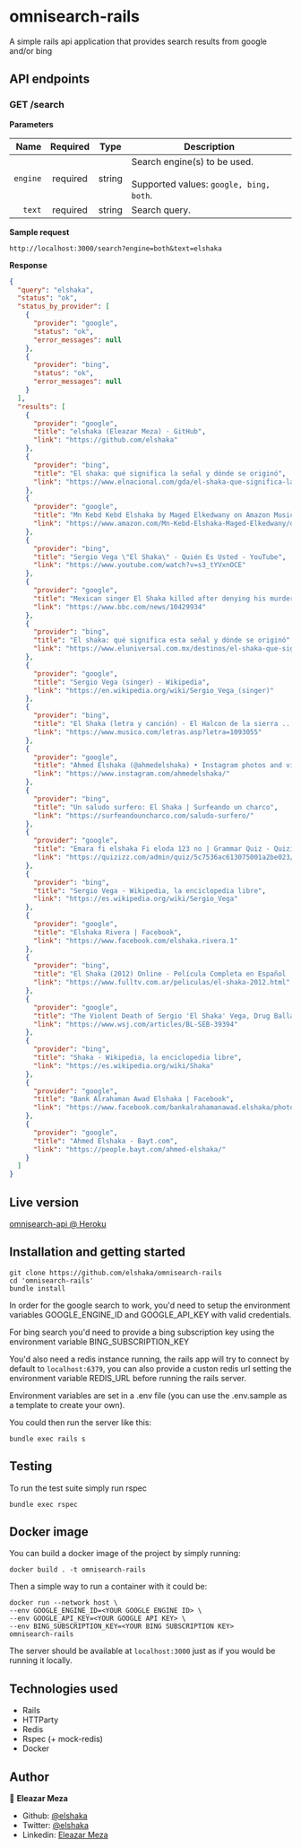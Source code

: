# omnisearch-rails

A simple rails api application that provides search results from google and/or bing

## API endpoints

### GET /search

**Parameters**

|          Name | Required |  Type   | Description                                                                                                                                                           |
| -------------:|:--------:|:-------:| --------------------------------------------------------------------------------------------------------------------------------------------------------------------- |
|     `engine` | required | string  | Search engine(s) to be used. <br/><br/> Supported values: `google, bing, both`.                                                                     |
|     `text` | required | string  | Search query.                                                                     |

**Sample request**

```http://localhost:3000/search?engine=both&text=elshaka```

**Response**
```json
{
  "query": "elshaka",
  "status": "ok",
  "status_by_provider": [
    {
      "provider": "google",
      "status": "ok",
      "error_messages": null
    },
    {
      "provider": "bing",
      "status": "ok",
      "error_messages": null
    }
  ],
  "results": [
    {
      "provider": "google",
      "title": "elshaka (Eleazar Meza) · GitHub",
      "link": "https://github.com/elshaka"
    },
    {
      "provider": "bing",
      "title": "El shaka: qué significa la señal y dónde se originó",
      "link": "https://www.elnacional.com/gda/el-shaka-que-significa-la-senal-y-donde-se-origino/"
    },
    {
      "provider": "google",
      "title": "Mn Kebd Kebd Elshaka by Maged Elkedwany on Amazon Music ...",
      "link": "https://www.amazon.com/Mn-Kebd-Elshaka-Maged-Elkedwany/dp/B085R8H58G"
    },
    {
      "provider": "bing",
      "title": "Sergio Vega \"El Shaka\" - Quién Es Usted - YouTube",
      "link": "https://www.youtube.com/watch?v=s3_tYVxnOCE"
    },
    {
      "provider": "google",
      "title": "Mexican singer El Shaka killed after denying his murder - BBC News",
      "link": "https://www.bbc.com/news/10429934"
    },
    {
      "provider": "bing",
      "title": "El shaka: qué significa esta señal y dónde se originó",
      "link": "https://www.eluniversal.com.mx/destinos/el-shaka-que-significa-esta-senal-y-donde-se-origino"
    },
    {
      "provider": "google",
      "title": "Sergio Vega (singer) - Wikipedia",
      "link": "https://en.wikipedia.org/wiki/Sergio_Vega_(singer)"
    },
    {
      "provider": "bing",
      "title": "El Shaka (letra y canción) - El Halcon de la sierra ...",
      "link": "https://www.musica.com/letras.asp?letra=1093055"
    },
    {
      "provider": "google",
      "title": "Ahmed Elshaka (@ahmedelshaka) • Instagram photos and videos",
      "link": "https://www.instagram.com/ahmedelshaka/"
    },
    {
      "provider": "bing",
      "title": "Un saludo surfero: El Shaka | Surfeando un charco",
      "link": "https://surfeandouncharco.com/saludo-surfero/"
    },
    {
      "provider": "google",
      "title": "Emara fi elshaka Fi eloda 123 no | Grammar Quiz - Quizizz",
      "link": "https://quizizz.com/admin/quiz/5c7536ac613075001a2be023/emara-fi-elshaka-fi-eloda-123-no"
    },
    {
      "provider": "bing",
      "title": "Sergio Vega - Wikipedia, la enciclopedia libre",
      "link": "https://es.wikipedia.org/wiki/Sergio_Vega"
    },
    {
      "provider": "google",
      "title": "Elshaka Rivera | Facebook",
      "link": "https://www.facebook.com/elshaka.rivera.1"
    },
    {
      "provider": "bing",
      "title": "El Shaka (2012) Online - Película Completa en Español ...",
      "link": "https://www.fulltv.com.ar/peliculas/el-shaka-2012.html"
    },
    {
      "provider": "google",
      "title": "The Violent Death of Sergio 'El Shaka' Vega, Drug Balladeer - WSJ",
      "link": "https://www.wsj.com/articles/BL-SEB-39394"
    },
    {
      "provider": "bing",
      "title": "Shaka - Wikipedia, la enciclopedia libre",
      "link": "https://es.wikipedia.org/wiki/Shaka"
    },
    {
      "provider": "google",
      "title": "Bank Alrahaman Awad Elshaka | Facebook",
      "link": "https://www.facebook.com/bankalrahamanawad.elshaka/photos"
    },
    {
      "provider": "google",
      "title": "Ahmed Elshaka - Bayt.com",
      "link": "https://people.bayt.com/ahmed-elshaka/"
    }
  ]
}
```

## Live version

[omnisearch-api @ Heroku](https://omnisearch-elshaka.herokuapp.com/search?engine=google&text=test%20query)

## Installation and getting started

```
git clone https://github.com/elshaka/omnisearch-rails
cd 'omnisearch-rails'
bundle install
```

In order for the google search to work, you'd need to setup the environment variables GOOGLE_ENGINE_ID and GOOGLE_API_KEY with valid credentials.

For bing search you'd need to provide a bing subscription key using the environment variable BING_SUBSCRIPTION_KEY

You'd also need a redis instance running, the rails app will try to connect by default to ```localhost:6379```, you can also provide a custon redis url setting the environment variable REDIS_URL before running the rails server.

Environment variables are set in a .env file (you can use the .env.sample as a template to create your own).

You could then run the server like this:

```
bundle exec rails s
```

## Testing

To run the test suite simply run rspec

```
bundle exec rspec
```

## Docker image

You can build a docker image of the project by simply running:

```
docker build . -t omnisearch-rails
```

Then a simple way to run a container with it could be:


```
docker run --network host \
--env GOOGLE_ENGINE_ID=<YOUR GOOGLE ENGINE ID> \
--env GOOGLE_API_KEY=<YOUR GOOGLE API KEY> \
--env BING_SUBSCRIPTION_KEY=<YOUR BING SUBSCRIPTION KEY>
omnisearch-rails
```

The server should be available at ```localhost:3000``` just as if you would be running it locally.

## Technologies used

- Rails
- HTTParty
- Redis
- Rspec (+ mock-redis)
- Docker

## Author

👤 **Eleazar Meza**

- Github: [@elshaka](https://github.com/elshaka)
- Twitter: [@elshaka](https://twitter.com/elshaka)
- Linkedin: [Eleazar Meza](https://www.linkedin.com/in/elshaka/)

